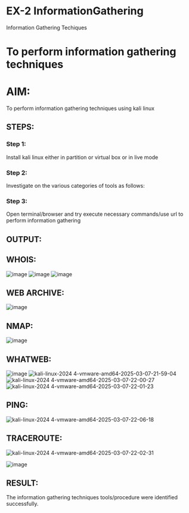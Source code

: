 # EX-2 InformationGathering
Information Gathering Techiques

# To perform information gathering techniques

# AIM:

To perform information gathering techniques using kali linux 

## STEPS:

### Step 1:

Install kali linux either in partition or virtual box or in live mode

### Step 2:

Investigate on the various categories of tools as follows:

### Step 3:
Open terminal/browser and try execute necessary commands/use url to perform information gathering


## OUTPUT:

## WHOIS:
![image](https://github.com/user-attachments/assets/a1b6886f-9735-471e-b183-f079bb1a270c)
![image](https://github.com/user-attachments/assets/1d5a7d49-a935-4788-83ea-b8a0ffe916e7)
![image](https://github.com/user-attachments/assets/51eac5ce-2716-4eb3-bb3c-bcc77b8778f2)



## WEB ARCHIVE:
![image](https://github.com/karthika28112004/InformationGathering/assets/128035087/cf796219-383f-4809-9198-bcf1d883ad91)

## NMAP:
![image](https://github.com/user-attachments/assets/07f094ee-cd21-4136-8a9a-bf52e014c8bf)


## WHATWEB:
![image](https://github.com/user-attachments/assets/2db0e1d6-8367-4059-82f4-d9ef41837cf1)
![kali-linux-2024 4-vmware-amd64-2025-03-07-21-59-04](https://github.com/user-attachments/assets/893ff1a4-9532-4e05-a452-70965d1e6762)
![kali-linux-2024 4-vmware-amd64-2025-03-07-22-00-27](https://github.com/user-attachments/assets/59e3ff72-5c6b-4875-8be5-4e6251b15c9b)
![kali-linux-2024 4-vmware-amd64-2025-03-07-22-01-23](https://github.com/user-attachments/assets/dc119874-1d99-4065-85c7-1310b13076bc)



## PING:
![kali-linux-2024 4-vmware-amd64-2025-03-07-22-06-18](https://github.com/user-attachments/assets/3597df20-edd8-4ef7-a5e5-66914fb8348a)




## TRACEROUTE:

![kali-linux-2024 4-vmware-amd64-2025-03-07-22-02-31](https://github.com/user-attachments/assets/8f4ab7f4-c91a-4815-b022-92dd3a2c6ee5)

![image](https://github.com/user-attachments/assets/93a9e982-c6fc-4279-a626-5f26c0c40e62)



## RESULT:
The information gathering techniques tools/procedure were  identified successfully.


